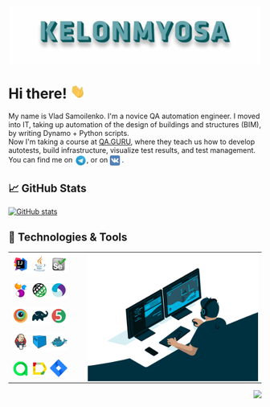 <img align="center" title="Header" alt="KELONMYOSA" src="assets/Header.gif" />

# Hi there! <img src="assets/wave.gif" width="30px">

My name is Vlad Samoilenko. I'm a novice QA automation engineer. I moved into IT, taking up automation of the design of
buildings and structures (BIM), by writing Dynamo + Python scripts.   
Now I'm taking a course at [QA.GURU](https://qa.guru), where they teach us how to develop autotests, build
infrastructure, visualize test results, and test management.  
You can find me on [<img src="assets/Telegram.svg" height="24px" align="center">](https://t.me/KELONMYOSA), or
on [<img src="https://github.com/KELONMYOSA/KELONMYOSA/blob/main/assets/vk.svg" height="20px" align="center">](https://vk.com/kelonmyosa)
.

## &#x1f4c8; GitHub Stats

[![GitHub stats](https://github-readme-stats.vercel.app/api?username=KELONMYOSA&show_icons=true&theme=vue)](https://github.com/anuraghazra/github-readme-stats)

## 🔧 Technologies & Tools

<table cellpadding=0 cellspacing=0>
    <tr>
        <td>
            <img width="25%" title="IntelliJ IDEA" src="assets/Intelij_IDEA.svg">
            <img width="25%" title="Java" src="assets/Java.svg">
            <img width="25%" title="Selenium" src="assets/Selenium.svg">
        </td>
        <td rowspan="5" width="70%">
            <img align="right" alt="GIF" src="assets/code.gif">
        </td>
    </tr>
    <tr>
        <td>
            <img width="25%" title="Selenide" src="assets/selenide-logo.svg ">
            <img width="25%" title="Rest-Assured" src="assets/RESTAssured.svg">
            <img width="25%" title="Appium" src="assets/Appium.svg">
        </td>
    </tr>
    <tr>
        <td>
            <img width="25%" title="Browserstack" src="assets/Browserstack.svg">
            <img width="25%" title="Gradle" src="assets/Gradle.svg">
            <img width="25%" title="JUnit5" src="assets/junit5.svg">              
        </td>
    </tr>
    <tr>
        <td>
            <img width="25%" title="Jenkins" src="assets/Jenkins.svg">
            <img width="25%" title="Selenoid" src="assets/selenoid.svg">
            <img width="25%" title="Docker" src="assets/Docker.svg">
        </td>
    </tr>
    <tr>
        <td>
            <img width="25%" title="Allure TestOps" src="assets/allureTestOPS.svg">
            <img width="25%" title="Allure Report" src="assets/allureReport.svg">
            <img width="25%" title="Jira" src="assets/Jira.svg">          
        </td>
    </tr>
</table>
<img align="right" src="https://komarev.com/ghpvc/?username=KELONMYOSA&color=003140">